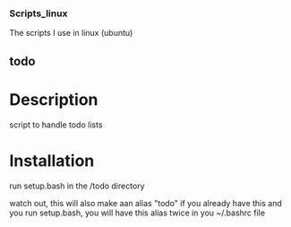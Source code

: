 ### Scripts_linux

The scripts I use in linux (ubuntu)

## todo

# Description

script to handle todo lists

# Installation 

run setup.bash in the /todo directory

watch out, this will also make aan alias "todo" 
if you already have this and you run setup.bash, you will have this alias twice in you ~/.bashrc file
